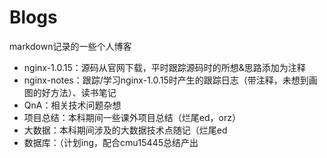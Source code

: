 # Blogs
markdown记录的一些个人博客

- nginx-1.0.15：源码从官网下载，平时跟踪源码时的所想&思路添加为注释
- nginx-notes：跟踪/学习nginx-1.0.15时产生的跟踪日志（带注释，未想到画图的好方法）、读书笔记
- QnA：相关技术问题杂想
- 项目总结：本科期间一些课外项目总结（烂尾ed，orz）
- 大数据：本科期间涉及的大数据技术点随记（烂尾ed
- 数据库：（计划ing，配合cmu15445总结产出
